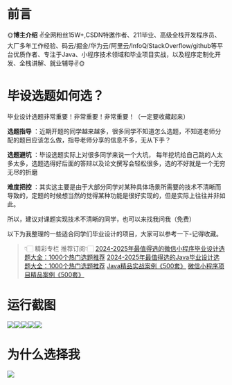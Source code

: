 # 前言

🌞**博主介绍**
✌全网粉丝15W+,CSDN特邀作者、211毕业、高级全栈开发程序员、大厂多年工作经验、码云/掘金/华为云/阿里云/InfoQ/StackOverflow/github等平台优质作者、专注于Java、小程序技术领域和毕业项目实战，以及程序定制化开发、全栈讲解、就业辅导✌🌞

# 毕设选题如何选？

毕业设计选题非常重要！非常重要！非常重要！（一定要收藏起来）

**选题指导** ：近期开题的同学越来越多，很多同学不知道怎么选题，不知道老师分配的题目应该怎么做，指导老师分享的信息不多，无从下手？

**选题避坑** ：毕设选题实际上对很多同学来说一个大坑，
每年挖坑给自己跳的人太多太多，选题选得好后面的答辩以及论文撰写会轻松很多，选的不好就是一个无穷无尽的折磨

**难度把控** ：其实这主要是由于大部分同学对某种具体场景所需要的技术不清晰而导致的，定题的时候想当然的觉得某种功能是很好实现的，但是实际上往往并非如此。

所以，建议对课题实现技术不清晰的同学，也可以来找我问我（免费）

以下为我整理的一些适合同学们毕业设计的项目，大家可以参考一下-记得收藏。

> 👇🏻 精彩专栏 推荐订阅👇🏻
> [2024-2025年最值得选的微信小程序毕业设计选题大全：1000个热门选题推荐](https://www.yuque.com/cxycsx/bve3ul)
> [2024-2025年最值得选的Java毕业设计选题大全：1000个热门选题推荐](https://www.yuque.com/cxycsx/bve3ul)
> [Java精品实战案例《500套》](https://www.yuque.com/cxycsx/bve3ul)
> [微信小程序项目精品案例《500套》](https://www.yuque.com/cxycsx/bve3ul)

# 运行截图

![](http://www.bysj52.com/uploadfile/ueditor/image/202306/%E6%AF%95%E8%AE%BEspringboot039%E5%9F%BA%E4%BA%8EWeb%E8%B6%B3%E7%90%83%E9%9D%92%E8%AE%AD%E4%BF%B1%E4%B9%90%E9%83%A8%E7%AE%A1%E7%90%86%E5%90%8E%E5%8F%B0%E7%B3%BB%E7%BB%9F%E5%BC%80%E5%8F%91%E6%AF%95%E4%B8%9A%E8%AE%BE%E8%AE%A1/3.png)![](http://www.bysj52.com/uploadfile/ueditor/image/202306/%E6%AF%95%E8%AE%BEspringboot039%E5%9F%BA%E4%BA%8EWeb%E8%B6%B3%E7%90%83%E9%9D%92%E8%AE%AD%E4%BF%B1%E4%B9%90%E9%83%A8%E7%AE%A1%E7%90%86%E5%90%8E%E5%8F%B0%E7%B3%BB%E7%BB%9F%E5%BC%80%E5%8F%91%E6%AF%95%E4%B8%9A%E8%AE%BE%E8%AE%A1/5.png)![](http://www.bysj52.com/uploadfile/ueditor/image/202306/%E6%AF%95%E8%AE%BEspringboot039%E5%9F%BA%E4%BA%8EWeb%E8%B6%B3%E7%90%83%E9%9D%92%E8%AE%AD%E4%BF%B1%E4%B9%90%E9%83%A8%E7%AE%A1%E7%90%86%E5%90%8E%E5%8F%B0%E7%B3%BB%E7%BB%9F%E5%BC%80%E5%8F%91%E6%AF%95%E4%B8%9A%E8%AE%BE%E8%AE%A1/2.png)![](http://www.bysj52.com/uploadfile/ueditor/image/202306/%E6%AF%95%E8%AE%BEspringboot039%E5%9F%BA%E4%BA%8EWeb%E8%B6%B3%E7%90%83%E9%9D%92%E8%AE%AD%E4%BF%B1%E4%B9%90%E9%83%A8%E7%AE%A1%E7%90%86%E5%90%8E%E5%8F%B0%E7%B3%BB%E7%BB%9F%E5%BC%80%E5%8F%91%E6%AF%95%E4%B8%9A%E8%AE%BE%E8%AE%A1/4.png)![](http://www.bysj52.com/uploadfile/ueditor/image/202306/%E6%AF%95%E8%AE%BEspringboot039%E5%9F%BA%E4%BA%8EWeb%E8%B6%B3%E7%90%83%E9%9D%92%E8%AE%AD%E4%BF%B1%E4%B9%90%E9%83%A8%E7%AE%A1%E7%90%86%E5%90%8E%E5%8F%B0%E7%B3%BB%E7%BB%9F%E5%BC%80%E5%8F%91%E6%AF%95%E4%B8%9A%E8%AE%BE%E8%AE%A1/1.png)

# 为什么选择我

![](http://upload.cxycsx.vip/%E6%9C%AA%E5%91%BD%E5%90%8D__2024-09-06+10_52_44.jpg)

